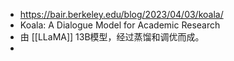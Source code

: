 - https://bair.berkeley.edu/blog/2023/04/03/koala/
- Koala: A Dialogue Model for Academic Research
- 由 [[LLaMA]] 13B模型，经过蒸馏和调优而成。
-